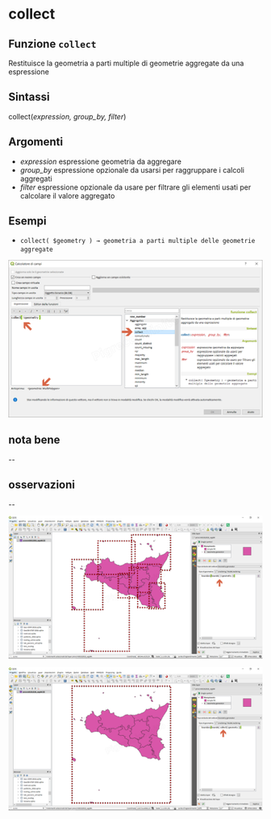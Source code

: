 # collect

## Funzione `collect`

Restituisce la geometria a parti multiple di geometrie aggregate da una espressione

## Sintassi

collect\(_expression, group\_by, filter_\)

## Argomenti

* _expression_ espressione geometria da aggregare
* _group\_by_ espressione opzionale da usarsi per raggruppare i calcoli aggregati
* _filter_ espressione opzionale da usare per filtrare gli elementi usati per calcolare il valore aggregato

## Esempi

* `collect( $geometry ) → geometria a parti multiple delle geometrie aggregate`

![](../../../.gitbook/assets/collect1.png)

## nota bene

--

## osservazioni

--

![](../../../.gitbook/assets/collect2%20%281%29.png)

![](../../../.gitbook/assets/collect3.png)

